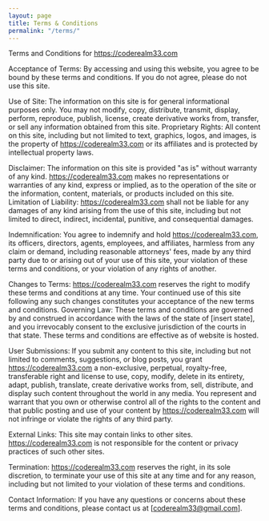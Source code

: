 ```yaml
---
layout: page
title: Terms & Conditions
permalink: "/terms/"
---
```


Terms and Conditions for https://coderealm33.com

Acceptance of Terms: By accessing and using this website, you agree to be bound by these terms and conditions. If you do not agree, please do not use this site.

Use of Site: The information on this site is for general informational purposes only. You may not modify, copy, distribute, transmit, display, perform, reproduce, publish, license, create derivative works from, transfer, or sell any information obtained from this site.
Proprietary Rights: All content on this site, including but not limited to text, graphics, logos, and images, is the property of https://coderealm33.com or its affiliates and is protected by intellectual property laws.

Disclaimer: The information on this site is provided "as is" without warranty of any kind. https://coderealm33.com makes no representations or warranties of any kind, express or implied, as to the operation of the site or the information, content, materials, or products included on this site.
Limitation of Liability: https://coderealm33.com shall not be liable for any damages of any kind arising from the use of this site, including but not limited to direct, indirect, incidental, punitive, and consequential damages.

Indemnification: You agree to indemnify and hold https://coderealm33.com, its officers, directors, agents, employees, and affiliates, harmless from any claim or demand, including reasonable attorneys' fees, made by any third party due to or arising out of your use of this site, your violation of these terms and conditions, or your violation of any rights of another.

Changes to Terms: https://coderealm33.com reserves the right to modify these terms and conditions at any time. Your continued use of this site following any such changes constitutes your acceptance of the new terms and conditions.
Governing Law: These terms and conditions are governed by and construed in accordance with the laws of the state of [insert state], and you irrevocably consent to the exclusive jurisdiction of the courts in that state.
These terms and conditions are effective as of website is hosted.

User Submissions: If you submit any content to this site, including but not limited to comments, suggestions, or blog posts, you grant https://coderealm33.com a non-exclusive, perpetual, royalty-free, transferable right and license to use, copy, modify, delete in its entirety, adapt, publish, translate, create derivative works from, sell, distribute, and display such content throughout the world in any media. You represent and warrant that you own or otherwise control all of the rights to the content and that public posting and use of your content by https://coderealm33.com will not infringe or violate the rights of any third party.

External Links: This site may contain links to other sites. https://coderealm33.com is not responsible for the content or privacy practices of such other sites.

Termination: https://coderealm33.com reserves the right, in its sole discretion, to terminate your use of this site at any time and for any reason, including but not limited to your violation of these terms and conditions.

Contact Information: If you have any questions or concerns about these terms and conditions, please contact us at [coderealm33@gmail.com].
